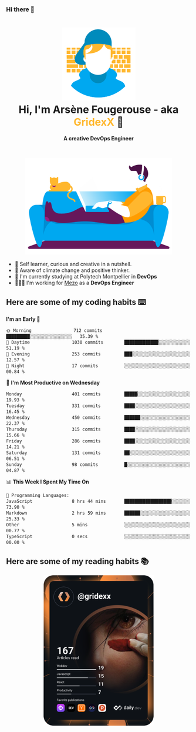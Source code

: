 ### Hi there 👋

<!--
**GridexX/gridexx** is a ✨ _special_ ✨ repository because its `README.md` (this file) appears on your GitHub profile.

Here are some ideas to get you started:

- 🔭 I’m currently working on ...
- 🌱 I’m currently learning ...
- 👯 I’m looking to collaborate on ...
- 🤔 I’m looking for help with ...
- 💬 Ask me about ...
- 📫 How to reach me: ...
- 😄 Pronouns: ...
- ⚡ Fun fact: ...
-->


<!-- Header -->
<h1 align="center">
  <img src="./images/user_profile.png" width="200">
  <br>
  Hi, I'm Arsène Fougerouse - aka <span style="color:#ffb72e">GridexX</span> 👋
</h1>


<p align="center">
  <b>A creative DevOps Engineer </b>
</p>
<br/>
<p align="center">
  <img src="./images/man_couch.png" width="400">
</p>

- 🎨 Self learner, curious and creative in a nutshell. 
- 🌱 Aware of climate change and positive thinker.
- 📕 I'm currently studying at Polytech Montpellier in **DevOps**
- 👨🏻‍💻 I'm working for [Mezo](https://meso-lr.umontpellier.fr/) as a **DevOps Engineer**


## Here are some of my coding habits ⌨️

<!-- Add a section about tech and Ops stack
  Like this one : https://github.com/Xanthus58#-tech-stack
-->
<!--START_SECTION:waka-->
**I'm an Early 🐤** 

```text
🌞 Morning                712 commits         █████████░░░░░░░░░░░░░░░░   35.39 % 
🌆 Daytime                1030 commits        █████████████░░░░░░░░░░░░   51.19 % 
🌃 Evening                253 commits         ███░░░░░░░░░░░░░░░░░░░░░░   12.57 % 
🌙 Night                  17 commits          ░░░░░░░░░░░░░░░░░░░░░░░░░   00.84 % 
```
📅 **I'm Most Productive on Wednesday** 

```text
Monday                   401 commits         █████░░░░░░░░░░░░░░░░░░░░   19.93 % 
Tuesday                  331 commits         ████░░░░░░░░░░░░░░░░░░░░░   16.45 % 
Wednesday                450 commits         ██████░░░░░░░░░░░░░░░░░░░   22.37 % 
Thursday                 315 commits         ████░░░░░░░░░░░░░░░░░░░░░   15.66 % 
Friday                   286 commits         ████░░░░░░░░░░░░░░░░░░░░░   14.21 % 
Saturday                 131 commits         ██░░░░░░░░░░░░░░░░░░░░░░░   06.51 % 
Sunday                   98 commits          █░░░░░░░░░░░░░░░░░░░░░░░░   04.87 % 
```


📊 **This Week I Spent My Time On** 

```text
💬 Programming Languages: 
JavaScript               8 hrs 44 mins       ██████████████████░░░░░░░   73.90 % 
Markdown                 2 hrs 59 mins       ██████░░░░░░░░░░░░░░░░░░░   25.33 % 
Other                    5 mins              ░░░░░░░░░░░░░░░░░░░░░░░░░   00.77 % 
TypeScript               0 secs              ░░░░░░░░░░░░░░░░░░░░░░░░░   00.00 % 
```


<!--END_SECTION:waka-->

## Here are some of my reading habits 📚
<div  align="center">
  <img src="./images/devcard.svg" width="300">
</div>
